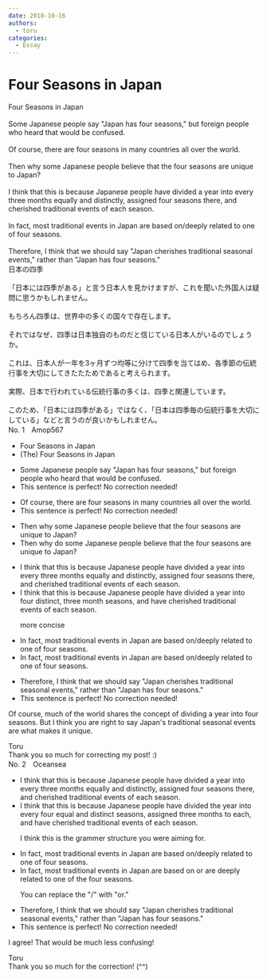 ```yaml
---
date: 2018-10-16
authors:
  - toru
categories:
  - Essay
---
```


<h1 id="subject_show">Four Seasons in Japan</h1>
<div class="date" hidden>Oct 16, 2018 17:06</div>
<div id="post"><div id="body_show_ori">
Four Seasons in Japan<br/><br/>Some Japanese people say "Japan has four seasons," but foreign people who heard that would be confused.<br/><br/>Of course, there are four seasons in many countries all over the world.<br/><br/>Then why some Japanese people believe that the four seasons are unique to Japan?<br/><br/>I think that this is because Japanese people have divided a year into every three months equally and distinctly, assigned four seasons there, and cherished traditional events of each season.<br/><br/>In fact, most traditional events in Japan are based on/deeply related to one of four seasons.<br/><br/>Therefore, I think that we should say "Japan cherishes traditional seasonal events," rather than "Japan has four seasons."
</div></div>

<!-- more -->

<div id="post_ja"><div id="body_show_mo">
日本の四季<br/><br/>「日本には四季がある」と言う日本人を見かけますが、これを聞いた外国人は疑問に思うかもしれません。<br/><br/>もちろん四季は、世界中の多くの国々で存在します。<br/><br/>それではなぜ、四季は日本独自のものだと信じている日本人がいるのでしょうか。<br/><br/>これは、日本人が一年を3ヶ月ずつ均等に分けて四季を当てはめ、各季節の伝統行事を大切にしてきたたためであると考えられます。<br/><br/>実際、日本で行われている伝統行事の多くは、四季と関連しています。<br/><br/>このため、「日本には四季がある」ではなく、「日本は四季毎の伝統行事を大切にしている」などと言うのが良いかもしれません。
</div></div>
<div id="block"><div class="first_name"> No. 1　<span class="just_name">Amop567</span></div><div id="block2">
<ul class="correction_field">
<li class="incorrect">Four Seasons in Japan</li>
<li class="corrected correct">
<span class="f_blue">(The)</span> Four Seasons in Japan
</li>
</ul>
<ul class="correction_field">
<li class="incorrect">Some Japanese people say "Japan has four seasons," but foreign people who heard that would be confused.</li>
<li class="corrected perfect">This sentence is perfect! No correction needed!</li>
</ul>
<ul class="correction_field">
<li class="incorrect">Of course, there are four seasons in many countries all over the world.</li>
<li class="corrected perfect">This sentence is perfect! No correction needed!</li>
</ul>
<ul class="correction_field">
<li class="incorrect">Then why some Japanese people believe that the four seasons are unique to Japan?</li>
<li class="corrected correct">
Then why <span class="f_blue">do </span>some Japanese people believe that the four seasons are unique to Japan?
</li>
</ul>
<ul class="correction_field">
<li class="incorrect">I think that this is because Japanese people have divided a year into every three months equally and distinctly, assigned four seasons there, and cherished traditional events of each season.</li>
<li class="corrected correct">
I think that this is because Japanese people have divided a year into <span class="f_blue">four distinct, three month</span> seasons, and <span class="f_blue">have</span> cherished traditional events of each season.
<p class="correction_comment">more concise</p>
</li>
</ul>
<ul class="correction_field">
<li class="incorrect">In fact, most traditional events in Japan are based on/deeply related to one of four seasons.</li>
<li class="corrected correct">
In fact, most traditional events in Japan are <span class="sline"><span class="f_red">based on/</span></span>deeply related to one of four seasons.
</li>
</ul>
<ul class="correction_field">
<li class="incorrect">Therefore, I think that we should say "Japan cherishes traditional seasonal events," rather than "Japan has four seasons."</li>
<li class="corrected perfect">This sentence is perfect! No correction needed!</li>
</ul>
<p class="comment_small">
 Of course, much of the world shares the concept of dividing a year into four seasons. But I think you are right to say Japan's traditional seasonal events are what makes it unique.
</p>

</div><div class="name"><span class="just_name">Toru</span><br>
Thank you so much for correcting my post! :)
</div>
</div>
<div id="block"><div class="first_name"> No. 2　<span class="just_name">Oceansea</span></div><div id="block2">
<ul class="correction_field">
<li class="incorrect">I think that this is because Japanese people have divided a year into every three months equally and distinctly, assigned four seasons there, and cherished traditional events of each season.</li>
<li class="corrected correct">
I think that this is because Japanese people have divided <span class="f_blue">the </span>year into <span class="f_red"><span class="sline">every </span></span><span class="f_blue">four </span><span class="f_blue">equal </span>and <span class="f_blue">distinct </span><span class="f_blue">seasons</span>, assigned <span class="f_blue">three months to each</span>, and <span class="f_blue">have </span>cherished traditional events of each season.
<p class="correction_comment">I think this is the grammer structure you were aiming for.</p>
</li>
</ul>
<ul class="correction_field">
<li class="incorrect">In fact, most traditional events in Japan are based on/deeply related to one of four seasons.</li>
<li class="corrected correct">
In fact, most traditional events in Japan are based on <span class="f_blue">or are</span> deeply related to one of <span class="f_blue">the </span>four seasons.
<p class="correction_comment">You can replace the "/" with "or."</p>
</li>
</ul>
<ul class="correction_field">
<li class="incorrect">Therefore, I think that we should say "Japan cherishes traditional seasonal events," rather than "Japan has four seasons."</li>
<li class="corrected perfect">This sentence is perfect! No correction needed!</li>
</ul>
<p class="comment_small">
 I agree! That would be much less confusing!
</p>

</div><div class="name"><span class="just_name">Toru</span><br>
Thank you so much for the correction! (^^)
</div>
</div>
